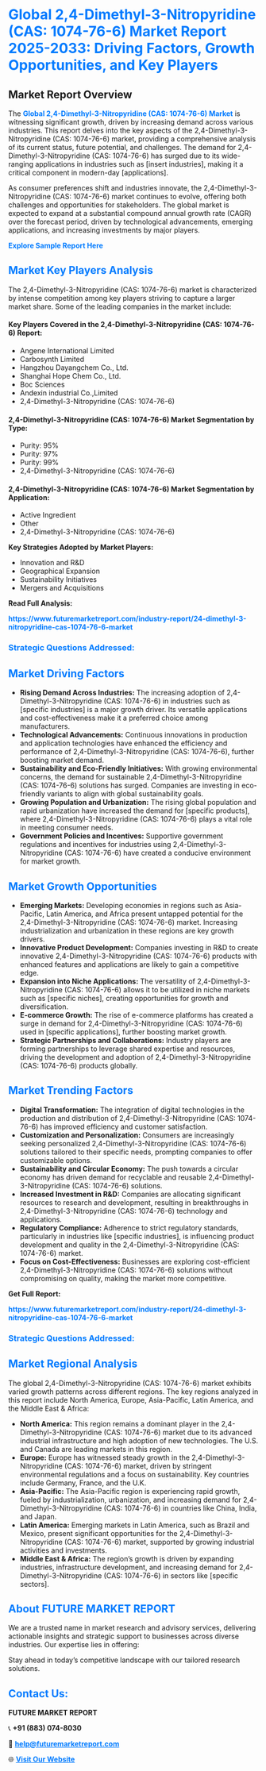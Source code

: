 <h1 style="color: #007BFF;">Global 2,4-Dimethyl-3-Nitropyridine (CAS: 1074-76-6) Market Report 2025-2033: Driving Factors, Growth Opportunities, and Key Players</h1>

<section id="overview">
<h2>Market Report Overview</h2>
<p>The <a href="https://www.futuremarketreport.com/industry-report/24-dimethyl-3-nitropyridine-cas-1074-76-6-market" style="color: #007BFF; text-decoration: none;"><strong>Global 2,4-Dimethyl-3-Nitropyridine (CAS: 1074-76-6) Market</strong></a> is witnessing significant growth, driven by increasing demand across various industries. This report delves into the key aspects of the 2,4-Dimethyl-3-Nitropyridine (CAS: 1074-76-6) market, providing a comprehensive analysis of its current status, future potential, and challenges. The demand for 2,4-Dimethyl-3-Nitropyridine (CAS: 1074-76-6) has surged due to its wide-ranging applications in industries such as [insert industries], making it a critical component in modern-day [applications].</p>
<p>As consumer preferences shift and industries innovate, the 2,4-Dimethyl-3-Nitropyridine (CAS: 1074-76-6) market continues to evolve, offering both challenges and opportunities for stakeholders. The global market is expected to expand at a substantial compound annual growth rate (CAGR) over the forecast period, driven by technological advancements, emerging applications, and increasing investments by major players.</p>
</section>

<section id="overview">
<p><a href="https://www.futuremarketreport.com/request-sample/reportId=98758" style="color: #007BFF; text-decoration: none;"><strong>Explore Sample Report Here</strong></a></p>
</section>

<section id="key-players">
<h2 style="color: #007BFF;">Market Key Players Analysis</h2>
<p>The 2,4-Dimethyl-3-Nitropyridine (CAS: 1074-76-6) market is characterized by intense competition among key players striving to capture a larger market share. Some of the leading companies in the market include:</p>
<h4>Key Players Covered in the 2,4-Dimethyl-3-Nitropyridine (CAS: 1074-76-6) Report:</h4>
<ul><li>Angene International Limited</li><li>Carbosynth Limited</li><li>Hangzhou Dayangchem Co., Ltd.</li><li>Shanghai Hope Chem Co., Ltd.</li><li>Boc Sciences</li><li>Andexin industrial Co.,Limited</li><li>2,4-Dimethyl-3-Nitropyridine (CAS: 1074-76-6)</li></ul>
<h4>2,4-Dimethyl-3-Nitropyridine (CAS: 1074-76-6) Market Segmentation by Type:</h4>
<ul><li>Purity: 95%</li><li>Purity: 97%</li><li>Purity: 99%</li><li>2,4-Dimethyl-3-Nitropyridine (CAS: 1074-76-6)</li></ul>

<h4>2,4-Dimethyl-3-Nitropyridine (CAS: 1074-76-6) Market Segmentation by Application:</h4>
<ul><li>Active Ingredient</li><li>Other</li><li>2,4-Dimethyl-3-Nitropyridine (CAS: 1074-76-6)</li></ul>
<p><strong>Key Strategies Adopted by Market Players:</strong></p>
<ul>
<li>Innovation and R&D</li>
<li>Geographical Expansion</li>
<li>Sustainability Initiatives</li>
<li>Mergers and Acquisitions</li>
</ul>
</section>

<section>
<p><strong>Read Full Analysis: </strong></p><a href="https://www.futuremarketreport.com/industry-report/24-dimethyl-3-nitropyridine-cas-1074-76-6-market" style="color: #007BFF; text-decoration: none;"><strong>https://www.futuremarketreport.com/industry-report/24-dimethyl-3-nitropyridine-cas-1074-76-6-market</strong></a>
<h3 style="color: #007BFF;">Strategic Questions Addressed:</h3>
</section>

<section id="driving-factors">
<h2 style="color: #007BFF;">Market Driving Factors</h2>
<ul>
<li><strong>Rising Demand Across Industries:</strong> The increasing adoption of 2,4-Dimethyl-3-Nitropyridine (CAS: 1074-76-6) in industries such as [specific industries] is a major growth driver. Its versatile applications and cost-effectiveness make it a preferred choice among manufacturers.</li>
<li><strong>Technological Advancements:</strong> Continuous innovations in production and application technologies have enhanced the efficiency and performance of 2,4-Dimethyl-3-Nitropyridine (CAS: 1074-76-6), further boosting market demand.</li>
<li><strong>Sustainability and Eco-Friendly Initiatives:</strong> With growing environmental concerns, the demand for sustainable 2,4-Dimethyl-3-Nitropyridine (CAS: 1074-76-6) solutions has surged. Companies are investing in eco-friendly variants to align with global sustainability goals.</li>
<li><strong>Growing Population and Urbanization:</strong> The rising global population and rapid urbanization have increased the demand for [specific products], where 2,4-Dimethyl-3-Nitropyridine (CAS: 1074-76-6) plays a vital role in meeting consumer needs.</li>
<li><strong>Government Policies and Incentives:</strong> Supportive government regulations and incentives for industries using 2,4-Dimethyl-3-Nitropyridine (CAS: 1074-76-6) have created a conducive environment for market growth.</li>
</ul>
</section>

<section id="growth-opportunities">
<h2 style="color: #007BFF;">Market Growth Opportunities</h2>
<ul>
<li><strong>Emerging Markets:</strong> Developing economies in regions such as Asia-Pacific, Latin America, and Africa present untapped potential for the 2,4-Dimethyl-3-Nitropyridine (CAS: 1074-76-6) market. Increasing industrialization and urbanization in these regions are key growth drivers.</li>
<li><strong>Innovative Product Development:</strong> Companies investing in R&D to create innovative 2,4-Dimethyl-3-Nitropyridine (CAS: 1074-76-6) products with enhanced features and applications are likely to gain a competitive edge.</li>
<li><strong>Expansion into Niche Applications:</strong> The versatility of 2,4-Dimethyl-3-Nitropyridine (CAS: 1074-76-6) allows it to be utilized in niche markets such as [specific niches], creating opportunities for growth and diversification.</li>
<li><strong>E-commerce Growth:</strong> The rise of e-commerce platforms has created a surge in demand for 2,4-Dimethyl-3-Nitropyridine (CAS: 1074-76-6) used in [specific applications], further boosting market growth.</li>
<li><strong>Strategic Partnerships and Collaborations:</strong> Industry players are forming partnerships to leverage shared expertise and resources, driving the development and adoption of 2,4-Dimethyl-3-Nitropyridine (CAS: 1074-76-6) products globally.</li>
</ul>
</section>

<section id="trending-factors">
<h2 style="color: #007BFF;">Market Trending Factors</h2>
<ul>
<li><strong>Digital Transformation:</strong> The integration of digital technologies in the production and distribution of 2,4-Dimethyl-3-Nitropyridine (CAS: 1074-76-6) has improved efficiency and customer satisfaction.</li>
<li><strong>Customization and Personalization:</strong> Consumers are increasingly seeking personalized 2,4-Dimethyl-3-Nitropyridine (CAS: 1074-76-6) solutions tailored to their specific needs, prompting companies to offer customizable options.</li>
<li><strong>Sustainability and Circular Economy:</strong> The push towards a circular economy has driven demand for recyclable and reusable 2,4-Dimethyl-3-Nitropyridine (CAS: 1074-76-6) solutions.</li>
<li><strong>Increased Investment in R&D:</strong> Companies are allocating significant resources to research and development, resulting in breakthroughs in 2,4-Dimethyl-3-Nitropyridine (CAS: 1074-76-6) technology and applications.</li>
<li><strong>Regulatory Compliance:</strong> Adherence to strict regulatory standards, particularly in industries like [specific industries], is influencing product development and quality in the 2,4-Dimethyl-3-Nitropyridine (CAS: 1074-76-6) market.</li>
<li><strong>Focus on Cost-Effectiveness:</strong> Businesses are exploring cost-efficient 2,4-Dimethyl-3-Nitropyridine (CAS: 1074-76-6) solutions without compromising on quality, making the market more competitive.</li>
</ul>
</section>

<section>
<p><strong>Get Full Report: </strong></p><a href="https://www.futuremarketreport.com/industry-report/24-dimethyl-3-nitropyridine-cas-1074-76-6-market" style="color: #007BFF; text-decoration: none;"><strong>https://www.futuremarketreport.com/industry-report/24-dimethyl-3-nitropyridine-cas-1074-76-6-market</strong></a>
<h3 style="color: #007BFF;">Strategic Questions Addressed:</h3>
</section>


<section id="regional-analysis">
<h2 style="color: #007BFF;">Market Regional Analysis</h2>
<p>The global 2,4-Dimethyl-3-Nitropyridine (CAS: 1074-76-6) market exhibits varied growth patterns across different regions. The key regions analyzed in this report include North America, Europe, Asia-Pacific, Latin America, and the Middle East & Africa:</p>
<ul>
<li><strong>North America:</strong> This region remains a dominant player in the 2,4-Dimethyl-3-Nitropyridine (CAS: 1074-76-6) market due to its advanced industrial infrastructure and high adoption of new technologies. The U.S. and Canada are leading markets in this region.</li>
<li><strong>Europe:</strong> Europe has witnessed steady growth in the 2,4-Dimethyl-3-Nitropyridine (CAS: 1074-76-6) market, driven by stringent environmental regulations and a focus on sustainability. Key countries include Germany, France, and the U.K.</li>
<li><strong>Asia-Pacific:</strong> The Asia-Pacific region is experiencing rapid growth, fueled by industrialization, urbanization, and increasing demand for 2,4-Dimethyl-3-Nitropyridine (CAS: 1074-76-6) in countries like China, India, and Japan.</li>
<li><strong>Latin America:</strong> Emerging markets in Latin America, such as Brazil and Mexico, present significant opportunities for the 2,4-Dimethyl-3-Nitropyridine (CAS: 1074-76-6) market, supported by growing industrial activities and investments.</li>
<li><strong>Middle East & Africa:</strong> The region’s growth is driven by expanding industries, infrastructure development, and increasing demand for 2,4-Dimethyl-3-Nitropyridine (CAS: 1074-76-6) in sectors like [specific sectors].</li>
</ul>
</section>

<footer>
<h2 style="color: #007BFF;">About FUTURE MARKET REPORT</h2>
<p>We are a trusted name in market research and advisory services, delivering actionable insights and strategic support to businesses across diverse industries. Our expertise lies in offering:</p>

<p>Stay ahead in today’s competitive landscape with our tailored research solutions.</p>

<h2 style="color: #007BFF;">Contact Us:</h2>
<p><strong>FUTURE MARKET REPORT</strong></p>
<p>📞 <strong>+91 (883) 074-8030</strong></p>
<p>📧 <strong><a href="mailto:help@futuremarketreport.com" style="color: #007BFF;">help@futuremarketreport.com</a></strong></p>
<p>🌐 <strong><a href="https://www.futuremarketreport.com/" style="color: #007BFF;">Visit Our Website</a></strong></p>
</footer>